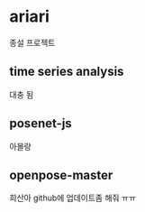 # ariari
종설 프로젝트

## time series analysis
대충 됨

## posenet-js
아몰랑

## openpose-master
희산아 github에 업데이트좀 해줘 ㅠㅠ